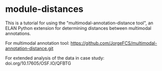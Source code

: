 # module-distances
This is a tutorial for using the "multimodal-annotation-distance tool", an ELAN Python extension for determining distances between multimodal annotations.

For multimodal annotation tool:
https://github.com/JorgeFCS/multimodal-annotation-distance.git

For extended analysis of the data in case study:
doi.org/10.17605/OSF.IO/QFBTG

